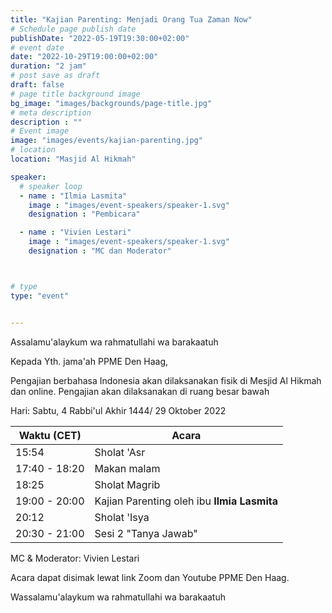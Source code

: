 ```yaml
---
title: "Kajian Parenting: Menjadi Orang Tua Zaman Now"
# Schedule page publish date
publishDate: "2022-05-19T19:30:00+02:00"
# event date
date: "2022-10-29T19:00:00+02:00"
duration: "2 jam"
# post save as draft
draft: false
# page title background image
bg_image: "images/backgrounds/page-title.jpg"
# meta description
description : ""
# Event image
image: "images/events/kajian-parenting.jpg"
# location
location: "Masjid Al Hikmah"

speaker:
  # speaker loop
  - name : "Ilmia Lasmita"
    image : "images/event-speakers/speaker-1.svg"
    designation : "Pembicara"

  - name : "Vivien Lestari"
    image : "images/event-speakers/speaker-1.svg"
    designation : "MC dan Moderator"



# type
type: "event"


---
```


Assalamu'alaykum wa rahmatullahi wa barakaatuh

Kepada Yth. jama'ah PPME Den Haag,

Pengajian berbahasa Indonesia akan dilaksanakan fisik di Mesjid Al Hikmah dan online. Pengajian akan dilaksanakan di ruang besar bawah

Hari: Sabtu, 4 Rabbi'ul Akhir 1444/ 29 Oktober 2022

|Waktu (CET)|Acara|
|-----|-----|
|15:54 | Sholat 'Asr |
| 17:40 - 18:20 | Makan malam |
| 18:25 | Sholat Magrib |
| 19:00 - 20:00 | Kajian Parenting oleh ibu **Ilmia Lasmita** |
| 20:12 | Sholat 'Isya |
| 20:30 - 21:00 | Sesi 2 "Tanya Jawab" |

MC & Moderator: Vivien Lestari

Acara dapat disimak lewat link Zoom dan Youtube PPME Den Haag.

Wassalamu'alaykum wa rahmatullahi wa barakaatuh